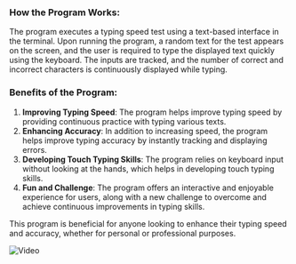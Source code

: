 ### How the Program Works:
The program executes a typing speed test using a text-based interface in the terminal. Upon running the program, a random text for the test appears on the screen, and the user is required to type the displayed text quickly using the keyboard. The inputs are tracked, and the number of correct and incorrect characters is continuously displayed while typing.

### Benefits of the Program:
1. **Improving Typing Speed**: The program helps improve typing speed by providing continuous practice with typing various texts.
2. **Enhancing Accuracy**: In addition to increasing speed, the program helps improve typing accuracy by instantly tracking and displaying errors.
3. **Developing Touch Typing Skills**: The program relies on keyboard input without looking at the hands, which helps in developing touch typing skills.
4. **Fun and Challenge**: The program offers an interactive and enjoyable experience for users, along with a new challenge to overcome and achieve continuous improvements in typing skills.

This program is beneficial for anyone looking to enhance their typing speed and accuracy, whether for personal or professional purposes.

![Video](https://github.com/noone313/typing-speed-test)





